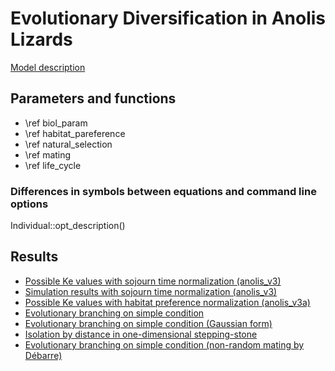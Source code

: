 Evolutionary Diversification in Anolis Lizards
================================================================================

[Model description](model.html)

Parameters and functions
--------------------------------------------------------------------------------

- \ref biol_param
- \ref habitat_pareference
- \ref natural_selection
- \ref mating
- \ref life_cycle

### Differences in symbols between equations and command line options

Individual::opt_description()


Results
--------------------------------------------------------------------------------

- [Possible Ke values with sojourn time normalization (anolis_v3)](http://meme.biology.tohoku.ac.jp/edal/results/ke_v3.html)
- [Simulation results with sojourn time normalization (anolis_v3)](http://meme.biology.tohoku.ac.jp/edal/results/sim_v3.html)
- [Possible Ke values with habitat preference normalization (anolis_v3a)](http://meme.biology.tohoku.ac.jp/edal/results/ke_v3a.html)
- [Evolutionary branching on simple condition](http://meme.biology.tohoku.ac.jp/edal/results/ad_20141112.html)
- [Evolutionary branching on simple condition (Gaussian form)](http://meme.biology.tohoku.ac.jp/edal/results/ad_20141122.html)
- [Isolation by distance in one-dimensional stepping-stone](http://meme.biology.tohoku.ac.jp/edal/results/ibd_20141203.html)
- [Evolutionary branching on simple condition (non-random mating by Débarre)](http://meme.biology.tohoku.ac.jp/edal/results/ad_20141206.html)

